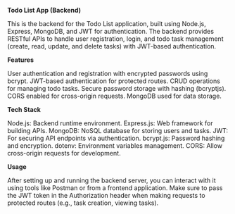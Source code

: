 **Todo List App (Backend)**

  This is the backend for the Todo List application, built using Node.js, Express, MongoDB, and JWT for authentication. The backend provides RESTful APIs to handle user registration, login, and todo task management (create, read, update, and delete tasks) with JWT-based authentication.

**Features**

  User authentication and registration with encrypted passwords using bcrypt.
  JWT-based authentication for protected routes.
  CRUD operations for managing todo tasks.
  Secure password storage with hashing (bcryptjs).
  CORS enabled for cross-origin requests.
  MongoDB used for data storage.

**Tech Stack**

  Node.js: Backend runtime environment.
  Express.js: Web framework for building APIs.
  MongoDB: NoSQL database for storing users and tasks.
  JWT: For securing API endpoints via authentication.
  bcrypt.js: Password hashing and encryption.
  dotenv: Environment variables management.
  CORS: Allow cross-origin requests for development.

**Usage**

  After setting up and running the backend server, you can interact with it using tools like Postman or from a frontend application.
  Make sure to pass the JWT token in the Authorization header when making requests to protected routes (e.g., task creation, viewing tasks).
